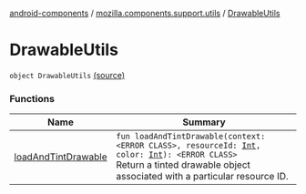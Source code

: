 [android-components](../../index.md) / [mozilla.components.support.utils](../index.md) / [DrawableUtils](./index.md)

# DrawableUtils

`object DrawableUtils` [(source)](https://github.com/mozilla-mobile/android-components/blob/master/components/support/utils/src/main/java/mozilla/components/support/utils/DrawableUtils.kt#L13)

### Functions

| Name | Summary |
|---|---|
| [loadAndTintDrawable](load-and-tint-drawable.md) | `fun loadAndTintDrawable(context: <ERROR CLASS>, resourceId: `[`Int`](https://kotlinlang.org/api/latest/jvm/stdlib/kotlin/-int/index.html)`, color: `[`Int`](https://kotlinlang.org/api/latest/jvm/stdlib/kotlin/-int/index.html)`): <ERROR CLASS>`<br>Return a tinted drawable object associated with a particular resource ID. |
